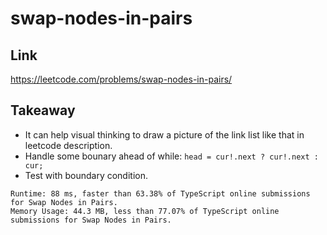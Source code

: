 # swap-nodes-in-pairs

## Link

https://leetcode.com/problems/swap-nodes-in-pairs/

## Takeaway

- It can help visual thinking to draw a picture of the link list like that in leetcode description.
- Handle some bounary ahead of while: `head = cur!.next ? cur!.next : cur;`
- Test with boundary condition.

```
Runtime: 88 ms, faster than 63.38% of TypeScript online submissions for Swap Nodes in Pairs.
Memory Usage: 44.3 MB, less than 77.07% of TypeScript online submissions for Swap Nodes in Pairs.
```

